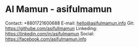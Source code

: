 # Al Mamun - asifulmamun
Contact: +8801721600688
E-mail: hello@asifulmamun.info
Git: https://githube.com/asifullmamun
Linkeding: https://linkedin.com/in/asifulmamun
Social: https://facebook.com/asifulmamun.info